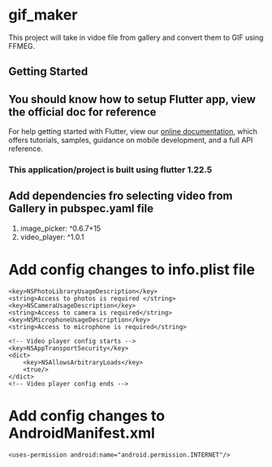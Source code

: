 # gif_maker

This project will take in vidoe file from gallery and convert them to GIF using FFMEG.

## Getting Started

## You should know how to setup Flutter app, view the official doc for reference

For help getting started with Flutter, view our
[online documentation](https://flutter.dev/docs), which offers tutorials,
samples, guidance on mobile development, and a full API reference.

### This application/project is built using flutter 1.22.5

## Add dependencies fro selecting video from Gallery in pubspec.yaml file

1. image_picker: ^0.6.7+15
2. video_player: ^1.0.1

# Add config changes to info.plist file

    <key>NSPhotoLibraryUsageDescription</key>
    <string>Access to photos is required </string>
    <key>NSCameraUsageDescription</key>
    <string>Access to camera is required</string>
    <key>NSMicrophoneUsageDescription</key>
    <string>Access to microphone is required</string>

    <!-- Video player config starts -->
    <key>NSAppTransportSecurity</key>
    <dict>
    	<key>NSAllowsArbitraryLoads</key>
    	<true/>
    </dict>
    <!-- Video player config ends -->

# Add config changes to AndroidManifest.xml

    <uses-permission android:name="android.permission.INTERNET"/>
